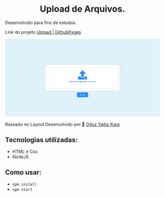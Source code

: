 <h1 align="center">Upload de Arquivos.</h1>

<p>Desenvolvido para fins de estudos.</p>

Link do projeto [Upload | GithubPages](github.com/lucasarieiv/upload)

<p align="center">
  <img src="./public/img/web-upload.png" alt="Upload de Arquivos">
</p>

Baseado no Layout Desenvolvido por  🧑 [Oğuz Yağız Kara](dribbble.com/shots/8297994-ikas-Dashboard-Image-Upload-Animation/attachments/641415?mode=media)

## Tecnologias utilizadas:
- HTML e Css
- NodeJS

## Como usar:
- `npm install`
- `npm start`


